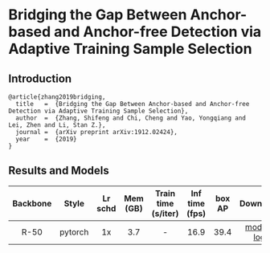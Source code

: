 # Bridging the Gap Between Anchor-based and Anchor-free Detection via Adaptive Training Sample Selection


## Introduction

```
@article{zhang2019bridging,
  title   =  {Bridging the Gap Between Anchor-based and Anchor-free Detection via Adaptive Training Sample Selection},
  author  =  {Zhang, Shifeng and Chi, Cheng and Yao, Yongqiang and Lei, Zhen and Li, Stan Z.},
  journal =  {arXiv preprint arXiv:1912.02424},
  year    =  {2019}
}
```


## Results and Models

| Backbone  | Style   | Lr schd | Mem (GB) | Train time (s/iter) | Inf time (fps) | box AP | Download |
|:---------:|:-------:|:-------:|:--------:|:-------------------:|:--------------:|:------:|:--------:|
| R-50      | pytorch | 1x      | 3.7      | -                   | 16.9           |  39.4  | [model](https://open-mmlab.s3.ap-northeast-2.amazonaws.com/mmdetection/v2.0/atss/atss_r50_fpn_1x_coco/atss_r50_fpn_1x_coco_20200209-985f7bd0.pth) &#124; [log](https://open-mmlab.s3.ap-northeast-2.amazonaws.com/mmdetection/v2.0/atss/atss_r50_fpn_1x_coco/atss_r50_fpn_1x_coco_20200209_102539.log.json) |
